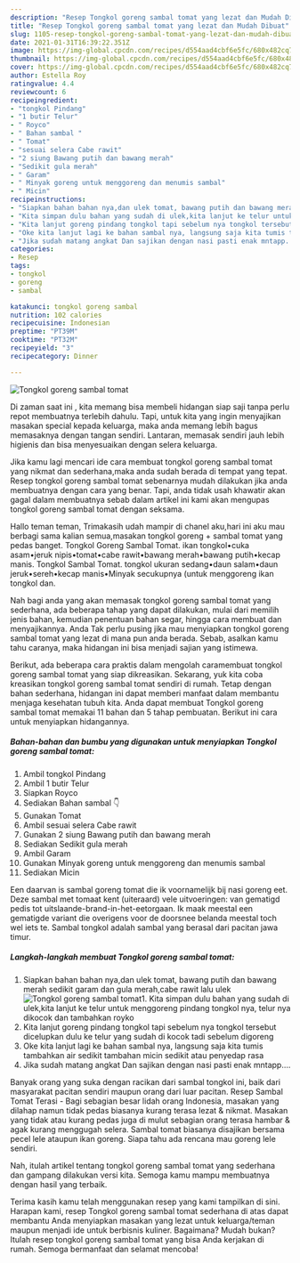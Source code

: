 ```yaml
---
description: "Resep Tongkol goreng sambal tomat yang lezat dan Mudah Dibuat"
title: "Resep Tongkol goreng sambal tomat yang lezat dan Mudah Dibuat"
slug: 1105-resep-tongkol-goreng-sambal-tomat-yang-lezat-dan-mudah-dibuat
date: 2021-01-31T16:39:22.351Z
image: https://img-global.cpcdn.com/recipes/d554aad4cbf6e5fc/680x482cq70/tongkol-goreng-sambal-tomat-foto-resep-utama.jpg
thumbnail: https://img-global.cpcdn.com/recipes/d554aad4cbf6e5fc/680x482cq70/tongkol-goreng-sambal-tomat-foto-resep-utama.jpg
cover: https://img-global.cpcdn.com/recipes/d554aad4cbf6e5fc/680x482cq70/tongkol-goreng-sambal-tomat-foto-resep-utama.jpg
author: Estella Roy
ratingvalue: 4.4
reviewcount: 6
recipeingredient:
- "tongkol Pindang"
- "1 butir Telur"
- " Royco"
- " Bahan sambal "
- " Tomat"
- "sesuai selera Cabe rawit"
- "2 siung Bawang putih dan bawang merah"
- "Sedikit gula merah"
- " Garam"
- " Minyak goreng untuk menggoreng dan menumis sambal"
- " Micin"
recipeinstructions:
- "Siapkan bahan bahan nya,dan ulek tomat, bawang putih dan bawang merah sedikit garam dan gula merah,cabe rawit lalu ulek"
- "Kita simpan dulu bahan yang sudah di ulek,kita lanjut ke telur untuk menggoreng pindang tongkol nya, telur nya dikocok dan tambahkan royko"
- "Kita lanjut goreng pindang tongkol tapi sebelum nya tongkol tersebut dicelupkan dulu ke telur yang sudah di kocok tadi sebelum digoreng"
- "Oke kita lanjut lagi ke bahan sambal nya, langsung saja kita tumis tambahkan air sedikit tambahan micin sedikit atau penyedap rasa"
- "Jika sudah matang angkat Dan sajikan dengan nasi pasti enak mntapp...."
categories:
- Resep
tags:
- tongkol
- goreng
- sambal

katakunci: tongkol goreng sambal 
nutrition: 102 calories
recipecuisine: Indonesian
preptime: "PT39M"
cooktime: "PT32M"
recipeyield: "3"
recipecategory: Dinner

---
```



![Tongkol goreng sambal tomat](https://img-global.cpcdn.com/recipes/d554aad4cbf6e5fc/680x482cq70/tongkol-goreng-sambal-tomat-foto-resep-utama.jpg)

Di zaman  saat ini , kita memang bisa membeli hidangan siap saji tanpa perlu repot membuatnya terlebih dahulu. Tapi, untuk kita yang ingin menyajikan masakan special kepada keluarga, maka anda memang lebih bagus memasaknya dengan tangan sendiri. Lantaran, memasak sendiri jauh lebih higienis dan bisa menyesuaikan dengan selera keluarga.

Jika kamu lagi mencari ide cara membuat tongkol goreng sambal tomat yang nikmat dan sederhana,maka anda sudah berada di tempat yang tepat. Resep tongkol goreng sambal tomat  sebenarnya mudah dilakukan jika anda membuatnya dengan cara yang benar. Tapi, anda tidak usah khawatir akan gagal dalam membuatnya 
sebab dalam artikel ini kami akan mengupas tongkol goreng sambal tomat dengan seksama.  

Hallo teman teman, Trimakasih udah mampir di chanel aku,hari ini aku mau berbagi sama kalian semua,masakan tongkol goreng + sambal tomat yang pedas banget. Tongkol Goreng Sambal Tomat. ikan tongkol•cuka asam•jeruk nipis•tomat•cabe rawit•bawang merah•bawang putih•kecap manis. Tongkol Sambal Tomat. tongkol ukuran sedang•daun salam•daun jeruk•sereh•kecap manis•Minyak secukupnya (untuk menggoreng ikan tongkol dan.

Nah bagi anda yang akan memasak tongkol goreng sambal tomat yang sederhana, ada beberapa tahap yang dapat dilakukan, mulai dari memilih jenis bahan, kemudian penentuan bahan segar, hingga cara membuat dan menyajikannya. Anda Tak perlu pusing jika mau menyiapkan tongkol goreng sambal tomat yang lezat di mana pun anda berada. Sebab, asalkan kamu  tahu caranya, maka hidangan ini bisa menjadi sajian yang istimewa.

Berikut, ada beberapa cara praktis  dalam mengolah caramembuat tongkol goreng sambal tomat yang siap dikreasikan. Sekarang, yuk kita coba kreasikan tongkol goreng sambal tomat sendiri di rumah. Tetap dengan bahan sederhana, hidangan ini dapat memberi manfaat dalam membantu menjaga kesehatan tubuh kita. Anda dapat membuat Tongkol goreng sambal tomat memakai 11 bahan dan 5 tahap pembuatan. Berikut ini cara untuk menyiapkan hidangannya.

<!--inarticleads1-->

##### Bahan-bahan dan bumbu yang digunakan untuk menyiapkan Tongkol goreng sambal tomat:

1. Ambil tongkol Pindang
1. Ambil 1 butir Telur
1. Siapkan  Royco
1. Sediakan  Bahan sambal 👇
1. Gunakan  Tomat
1. Ambil sesuai selera Cabe rawit
1. Gunakan 2 siung Bawang putih dan bawang merah
1. Sediakan Sedikit gula merah
1. Ambil  Garam
1. Gunakan  Minyak goreng untuk menggoreng dan menumis sambal
1. Sediakan  Micin


Een daarvan is sambal goreng tomat die ik voornamelijk bij nasi goreng eet. Deze sambal met tomaat kent (uiteraard) vele uitvoeringen: van gematigd pedis tot uitslaande-brand-in-het-eetorgaan. Ik maak meestal een gematigde variant die overigens voor de doorsnee belanda meestal toch wel iets te. Sambal tongkol adalah sambal yang berasal dari pacitan jawa timur. 

<!--inarticleads2-->

##### Langkah-langkah membuat Tongkol goreng sambal tomat:

1. Siapkan bahan bahan nya,dan ulek tomat, bawang putih dan bawang merah sedikit garam dan gula merah,cabe rawit lalu ulek
<img src="https://img-global.cpcdn.com/steps/7203f5ca0d471eb9/160x128cq70/tongkol-goreng-sambal-tomat-langkah-memasak-1-foto.jpg" alt="Tongkol goreng sambal tomat">1. Kita simpan dulu bahan yang sudah di ulek,kita lanjut ke telur untuk menggoreng pindang tongkol nya, telur nya dikocok dan tambahkan royko
1. Kita lanjut goreng pindang tongkol tapi sebelum nya tongkol tersebut dicelupkan dulu ke telur yang sudah di kocok tadi sebelum digoreng
1. Oke kita lanjut lagi ke bahan sambal nya, langsung saja kita tumis tambahkan air sedikit tambahan micin sedikit atau penyedap rasa
1. Jika sudah matang angkat Dan sajikan dengan nasi pasti enak mntapp....


Banyak orang yang suka dengan racikan dari sambal tongkol ini, baik dari masyarakat pacitan sendiri maupun orang dari luar pacitan. Resep Sambal Tomat Terasi - Bagi sebagian besar lidah orang Indonesia, masakan yang dilahap namun tidak pedas biasanya kurang terasa lezat &amp; nikmat. Masakan yang tidak atau kurang pedas juga di mulut sebagian orang terasa hambar &amp; agak kurang menggugah selera. Sambal tomat biasanya disajikan bersama pecel lele ataupun ikan goreng. Siapa tahu ada rencana mau goreng lele sendiri. 

Nah, itulah artikel tentang  tongkol goreng sambal tomat  yang sederhana dan gampang dilakukan versi kita. Semoga kamu mampu membuatnya dengan hasil yang terbaik. 

Terima kasih kamu telah menggunakan resep yang kami tampilkan di sini. Harapan kami, resep  Tongkol goreng sambal tomat sederhana di atas dapat membantu Anda menyiapkan masakan yang lezat untuk keluarga/teman maupun menjadi ide untuk berbisnis kuliner. Bagaimana? Mudah bukan? Itulah resep tongkol goreng sambal tomat yang bisa Anda kerjakan di rumah. Semoga bermanfaat dan selamat mencoba!

